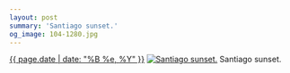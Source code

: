 ```yaml
---
layout: post
summary: 'Santiago sunset.'
og_image: 104-1280.jpg
---
```


<p>
  <time><a href="/104">{{ page.date | date: "%B %e, %Y" }}</a></time>
  <a href="/104"><img src="{{ site.assets_url }}/104-640.jpg" srcset="{{ site.assets_url }}/104-1280.jpg 1280w, {{ site.assets_url }}/104-960.jpg 960w, {{ site.assets_url }}/104-640.jpg 640w, {{ site.assets_url }}/104-320.jpg 320w" sizes="(min-width: 700px) 50vw, calc(100vw - 2rem)" alt="Santiago sunset." /></a>
  <span>Santiago sunset.</span>
</p>
